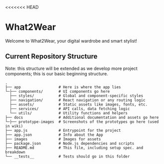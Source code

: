 <<<<<<< HEAD
# What2Wear

Welcome to What2Wear, your digital wardrobe and smart stylist! 

## Current Repository Structure 
Note: this structure will be extended as we develop more project components; this is our basic beginning structure.
```
.
├── app                 # Here is where the app lies 
└─├── components/       # UI components go here
  ├── styles/           # Global and component-specific styles 
  ├── navigation/       # React navigation or any routing logic 
  ├── assets/           # Static assets like images, fonts, etc. 
  ├── services/         # API calls, data fetching logic
  └── utils/            # Utility functions and helpers
├── docs                # Additional documentation and assets go here 
└─├── prototype-images  # Screenshots of the prototypes go here (used in wiki)
├── app.js              # Entrypoint for the project
├── app.json            # Info about the App
├── images              # Images for assets
├── package.json        # Node.js dependencies and scripts
├── README.md           # This file, including setup spec. and breakdown
└── __tests__           # Tests should go in this folder
```